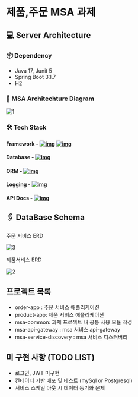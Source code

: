 # 제품,주문 MSA 과제

## 💻 Server Architecture

### 📦 Dependency

- Java 17, Junit 5
- Spring Boot 3.1.7
- H2

### 🤲 MSA Architechture Diagram

![1](https://github.com/tonutoz/order-app/assets/131534227/64406d17-b86c-4b8e-b716-b5840098f5de)









### 🛠️ Tech Stack

#### Framework - [![img](https://camo.githubusercontent.com/cc2d285c426faf0b8d734f726c048f948d27ff8072218c73067f5732caf1de45/68747470733a2f2f696d672e736869656c64732e696f2f62616467652f537072696e6720426f6f742d3644423333463f7374796c653d666f722d7468652d736f6369616c266c6f676f3d537072696e6720426f6f74266c6f676f436f6c6f723d7768697465)](https://camo.githubusercontent.com/cc2d285c426faf0b8d734f726c048f948d27ff8072218c73067f5732caf1de45/68747470733a2f2f696d672e736869656c64732e696f2f62616467652f537072696e6720426f6f742d3644423333463f7374796c653d666f722d7468652d736f6369616c266c6f676f3d537072696e6720426f6f74266c6f676f436f6c6f723d7768697465) [![img](https://camo.githubusercontent.com/d5a12d9fa9f9119ae7747e88eb0dcb3e182981e44835f6f95849adfe0840cacb/68747470733a2f2f696d672e736869656c64732e696f2f62616467652f477261646c652d3032333033413f7374796c653d666f722d7468652d736f6369616c266c6f676f3d477261646c65266c6f676f436f6c6f723d7768697465)](https://camo.githubusercontent.com/d5a12d9fa9f9119ae7747e88eb0dcb3e182981e44835f6f95849adfe0840cacb/68747470733a2f2f696d672e736869656c64732e696f2f62616467652f477261646c652d3032333033413f7374796c653d666f722d7468652d736f6369616c266c6f676f3d477261646c65266c6f676f436f6c6f723d7768697465)

#### Database - [![img](https://camo.githubusercontent.com/8c28e7d76720fb4b23fe96ae3b916ac87938b3d225ace2193900b50d36858eb5/68747470733a2f2f696d672e736869656c64732e696f2f62616467652f48322044617461626173652d626c7565)](https://camo.githubusercontent.com/8c28e7d76720fb4b23fe96ae3b916ac87938b3d225ace2193900b50d36858eb5/68747470733a2f2f696d672e736869656c64732e696f2f62616467652f48322044617461626173652d626c7565)

#### ORM - [![img](https://camo.githubusercontent.com/8321e16701a7138aa8ef63d37fae5580c384d16be605e82790c2c83247587a75/68747470733a2f2f696d672e736869656c64732e696f2f62616467652f537072696e672044617461204a50412d3644423333463f7374796c653d666f722d7468652d736f6369616c266c6f676f3d44617461627269636b73266c6f676f436f6c6f723d7768697465)](https://camo.githubusercontent.com/8321e16701a7138aa8ef63d37fae5580c384d16be605e82790c2c83247587a75/68747470733a2f2f696d672e736869656c64732e696f2f62616467652f537072696e672044617461204a50412d3644423333463f7374796c653d666f722d7468652d736f6369616c266c6f676f3d44617461627269636b73266c6f676f436f6c6f723d7768697465)

#### Logging - [![img](https://camo.githubusercontent.com/adbe2a84ecf93a0b300488b8bfa34e5b75718b461f3b453c1a994dfa8a3955a9/68747470733a2f2f696d672e736869656c64732e696f2f62616467652f4c6f676261636b2d323541313632)](https://camo.githubusercontent.com/adbe2a84ecf93a0b300488b8bfa34e5b75718b461f3b453c1a994dfa8a3955a9/68747470733a2f2f696d672e736869656c64732e696f2f62616467652f4c6f676261636b2d323541313632)

#### API Docs - [![img](https://camo.githubusercontent.com/307dc7d8869d2e51bfb86f0c6efefee9ac9b273fcd333c8ea83f82b3be5d4a19/68747470733a2f2f696d672e736869656c64732e696f2f62616467652f537072696e67446f63205377616767657220332d3835454132443f7374796c653d666f722d7468652d736f6369616b266c6f676f3d73776167676572266c6f676f436f6c6f723d7768697465)](https://camo.githubusercontent.com/307dc7d8869d2e51bfb86f0c6efefee9ac9b273fcd333c8ea83f82b3be5d4a19/68747470733a2f2f696d672e736869656c64732e696f2f62616467652f537072696e67446f63205377616767657220332d3835454132443f7374796c653d666f722d7468652d736f6369616b266c6f676f3d73776167676572266c6f676f436f6c6f723d7768697465)

## 🖇️ DataBase Schema

주문 서비스 ERD

![3](https://github.com/tonutoz/order-app/assets/131534227/e98d96e3-3080-4895-80fc-bf19545f941d)





제품서비스 ERD

![2](https://github.com/tonutoz/order-app/assets/131534227/ee9f6cad-50d8-42bd-b8a8-458fbe3ab687)







## 프로젝트 목록

- order-app : 주문 서비스 애플리케이션
- product-app: 제품 서비스 애플리케이션
- msa-common: 과제 프로젝트 내 공통 사용 모듈 작성
- msa-api-gateway : msa 서비스 api-gateway
- msa-service-discovery : msa 서비스 디스커버리

 

## 미 구현 사항 (TODO LIST)

-  로그인, JWT 미구현
- 컨테이너 기반 배포 및 테스트 (mySql or Postgresql)
- 서비스 스케일 아웃 시 데이터 동기화 문제 









